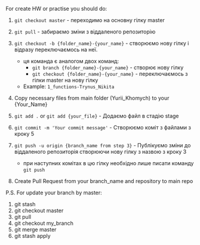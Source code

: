 For create HW or practise you should do:

1. `git checkout master` - переходимо на основну гілку master
2. `git pull` - забираємо зміни з віддаленого репозиторію
3. `git checkout -b {folder_name}-{your_name}` - 
створюємо нову гілку і відразу переключаємось на неї.
    * ця команда є аналогом двох команд:
        * `git branch {folder_name}-{your_name}` - створює нову гілку
        * `git checkout {folder_name}-{your_name}` - переключаємось з гілки master на нову гілку
    * Example: `1_functions-Trynus_Nikita`
4.  Copy necessary files from main folder (Yurii_Khomych) to your {Your_Name} 

5. `git add .` or `git add {your_file}` - Додаємо файл в стадію stage
6. `git commit -m 'Your commit message'` - Створюємо коміт з файлами з кроку 5
7. `git push -u origin {branch_name from step 3}` - Публікуємо зміни до 
віддаленого репозиторія створюючи нову гілку з назвою з кроку 3
    * при наступних комітах в цю гілку необхідно лише писати команду 
    `git push`

8. Create Pull Request from your branch_name and repository to main repo

P.S.
For update your branch by master:
1. git stash
2. git checkout master
3. git pull
4. git checkout my_branch
5. git merge master
6. git stash apply
